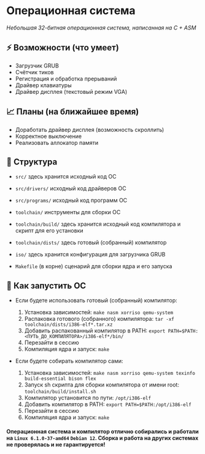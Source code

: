 # Операционная система
*Небольшая 32-битная операционная система, написанная на C + ASM*

## ⚡️ Возможности (что умеет)
- Загрузчик GRUB
- Счётчик тиков
- Регистрация и обработка прерываний
- Драйвер клавиатуры
- Драйвер дисплея (текстовый режим VGA)

## 📈 Планы (на ближайшее время)
- Доработать драйвер дисплея (возможность скроллить)
- Корректное выключение
- Реализовать аллокатор памяти

## 🌳 Структура
- `src/`
  здесь хранится исходный код ОС
- `src/drivers/`
  исходный код драйверов ОС
- `src/programs/`
  исходный код программ ОС
  
- `toolchain/`
  инструменты для сборки ОС
- `toolchain/build/`
  здесь хранится исходный код компилятора и скрипт для его установки
- `toolchain/dists/`
  здесь готовый (собранный) компилятор
  
- `iso/`
  здесь хранится конфигурация для загрузчика GRUB
- `Makefile` (в корне)
  сценарий для сборки ядра и его запуска

## 🚀 Как запустить ОС
- Если будете использовать готовый (собранный) компилятор:
  1. Установка зависимостей: `make nasm xorriso qemu-system`
  2. Распаковка готового (собранного) компилятора: `tar -xf toolchain/dists/i386-elf*.tar.xz`
  4. Добавить распакованный компилятор в PATH: `export PATH=$PATH:<ПУТЬ_ДО_КОМПИЛЯТОРА>/i386-elf*/bin/`
  5. Перезайти в сессию
  6. Компиляция ядра и запуск: `make`
     
- Если будете собирать компилятор сами:
  1. Установка зависимостей: `make nasm xorriso qemu-system texinfo build-essential bison flex`
  2. Запуск sh скрипта для сборки компилятора от имени root: `toolchain/build/install.sh`
  3. Компилятор установится по пути: `/opt/i386-elf`
  4. Добавить компилятор в PATH: `export PATH=$PATH:/opt/i386-elf`
  5. Перезайти в сессию
  6. Компиляция ядра и запуск: `make`

#### Операционная система и компилятор отлично собирались и работали на `Linux 6.1.0-37-amd64` `Debian 12`. Сборка и работа на других системах не проверялась и не гарантируется! 
